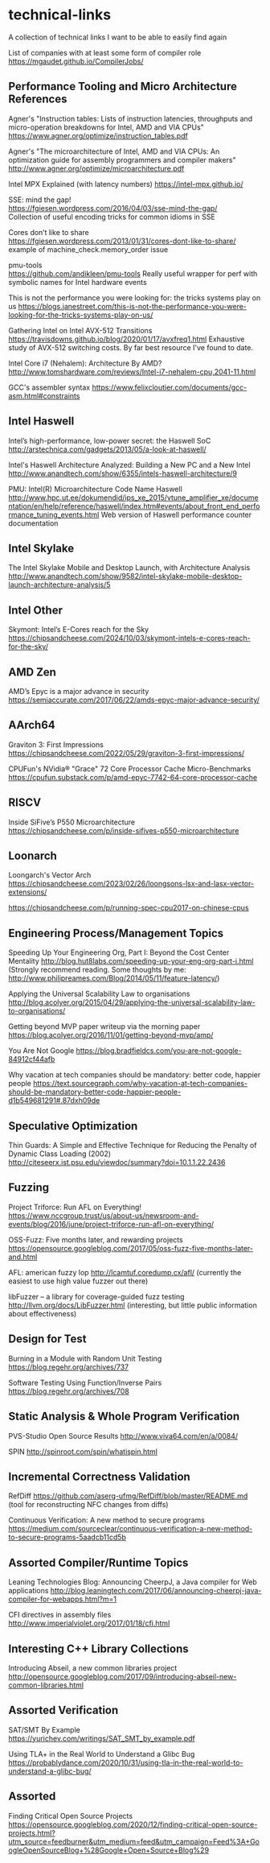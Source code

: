 # technical-links
A collection of technical links I want to be able to easily find again

List of companies with at least some form of compiler role
https://mgaudet.github.io/CompilerJobs/

Performance Tooling and Micro Architecture References
------------------------------------------------------
Agner's "Instruction tables: Lists of instruction latencies, throughputs and micro-operation breakdowns for Intel, AMD and VIA CPUs"
https://www.agner.org/optimize/instruction_tables.pdf

Agner's "The microarchitecture of Intel, AMD and VIA CPUs: An optimization guide for assembly programmers and compiler makers"
http://www.agner.org/optimize/microarchitecture.pdf

Intel MPX Explained (with latency numbers)
https://intel-mpx.github.io/

SSE: mind the gap!  
https://fgiesen.wordpress.com/2016/04/03/sse-mind-the-gap/  
Collection of useful encoding tricks for common idioms in SSE

Cores don’t like to share  
https://fgiesen.wordpress.com/2013/01/31/cores-dont-like-to-share/  
example of machine_check.memory_order issue

pmu-tools  
https://github.com/andikleen/pmu-tools
Really useful wrapper for perf with symbolic names for Intel hardware events

This is not the performance you were looking for: the tricks systems play on us
https://blogs.janestreet.com/this-is-not-the-performance-you-were-looking-for-the-tricks-systems-play-on-us/

Gathering Intel on Intel AVX-512 Transitions
https://travisdowns.github.io/blog/2020/01/17/avxfreq1.html
Exhaustive study of AVX-512 switching costs.  By far best resource I've found to date.

Intel Core i7 (Nehalem): Architecture By AMD?
http://www.tomshardware.com/reviews/Intel-i7-nehalem-cpu,2041-11.html

GCC's assembler syntax
https://www.felixcloutier.com/documents/gcc-asm.html#constraints

Intel Haswell
--------------

Intel’s high-performance, low-power secret: the Haswell SoC
http://arstechnica.com/gadgets/2013/05/a-look-at-haswell/

Intel's Haswell Architecture Analyzed: Building a New PC and a New Intel
http://www.anandtech.com/show/6355/intels-haswell-architecture/9

PMU: Intel(R) Microarchitecture Code Name Haswell  
http://www.hpc.ut.ee/dokumendid/ips_xe_2015/vtune_amplifier_xe/documentation/en/help/reference/haswell/index.htm#events/about_front_end_performance_tuning_events.html
Web version of Haswell performance counter documentation

Intel Skylake
--------------
The Intel Skylake Mobile and Desktop Launch, with Architecture Analysis
http://www.anandtech.com/show/9582/intel-skylake-mobile-desktop-launch-architecture-analysis/5

Intel Other
-----------

Skymont: Intel’s E-Cores reach for the Sky
https://chipsandcheese.com/2024/10/03/skymont-intels-e-cores-reach-for-the-sky/

AMD Zen
-------

AMD’s Epyc is a major advance in security
https://semiaccurate.com/2017/06/22/amds-epyc-major-advance-security/

AArch64
---------------

Graviton 3: First Impressions
https://chipsandcheese.com/2022/05/29/graviton-3-first-impressions/

CPUFun's NVidia® "Grace" 72 Core Processor Cache Micro-Benchmarks
https://cpufun.substack.com/p/amd-epyc-7742-64-core-processor-cache

RISCV
------

Inside SiFive’s P550 Microarchitecture
https://chipsandcheese.com/p/inside-sifives-p550-microarchitecture

Loonarch
--------

Loongarch's Vector Arch
https://chipsandcheese.com/2023/02/26/loongsons-lsx-and-lasx-vector-extensions/

https://chipsandcheese.com/p/running-spec-cpu2017-on-chinese-cpus

Engineering Process/Management Topics
------------------------------

Speeding Up Your Engineering Org, Part I: Beyond the Cost Center Mentality
http://blog.hut8labs.com/speeding-up-your-eng-org-part-i.html
(Strongly recommend reading.  Some thoughts by me: http://www.philipreames.com/Blog/2014/05/11/feature-latency/)

Applying the Universal Scalability Law to organisations
http://blog.acolyer.org/2015/04/29/applying-the-universal-scalability-law-to-organisations/

Getting beyond MVP
paper writeup via the morning paper
https://blog.acolyer.org/2016/11/01/getting-beyond-mvp/amp/

You Are Not Google
https://blog.bradfieldcs.com/you-are-not-google-84912cf44afb

Why vacation at tech companies should be mandatory: better code, happier people 
https://text.sourcegraph.com/why-vacation-at-tech-companies-should-be-mandatory-better-code-happier-people-d1b549681291#.87dxh09de

Speculative Optimization
-------------------------

Thin Guards: A Simple and Effective Technique for Reducing the Penalty of Dynamic Class Loading (2002) 
http://citeseerx.ist.psu.edu/viewdoc/summary?doi=10.1.1.22.2436

Fuzzing
--------
Project Triforce: Run AFL on Everything!
https://www.nccgroup.trust/us/about-us/newsroom-and-events/blog/2016/june/project-triforce-run-afl-on-everything/

OSS-Fuzz: Five months later, and rewarding projects
https://opensource.googleblog.com/2017/05/oss-fuzz-five-months-later-and.html

AFL: american fuzzy lop
http://lcamtuf.coredump.cx/afl/
(currently the easiest to use high value fuzzer out there)

libFuzzer – a library for coverage-guided fuzz testing
http://llvm.org/docs/LibFuzzer.html
(interesting, but little public information about effectiveness)

Design for Test
---------------------------
Burning in a Module with Random Unit Testing
https://blog.regehr.org/archives/737

Software Testing Using Function/Inverse Pairs
https://blog.regehr.org/archives/708

Static Analysis & Whole Program Verification
---------------
PVS-Studio Open Source Results
http://www.viva64.com/en/a/0084/

SPIN
http://spinroot.com/spin/whatispin.html

Incremental Correctness Validation
-----------------------------------
RefDiff
https://github.com/aserg-ufmg/RefDiff/blob/master/README.md
(tool for reconstructing NFC changes from diffs)

Continuous Verification: A new method to secure programs
https://medium.com/sourceclear/continuous-verification-a-new-method-to-secure-programs-5aadcb11cd5b

Assorted Compiler/Runtime Topics
---------------------------------
Leaning Technologies Blog: Announcing CheerpJ, a Java compiler for Web applications
http://blog.leaningtech.com/2017/06/announcing-cheerpj-java-compiler-for-webapps.html?m=1

CFI directives in assembly files
http://www.imperialviolet.org/2017/01/18/cfi.html

Interesting C++ Library Collections
------------------------------------

Introducing Abseil, a new common libraries project
http://opensource.googleblog.com/2017/09/introducing-abseil-new-common-libraries.html

Assorted Verification
---------------------

SAT/SMT By Example
https://yurichev.com/writings/SAT_SMT_by_example.pdf

Using TLA+ in the Real World to Understand a Glibc Bug
https://probablydance.com/2020/10/31/using-tla-in-the-real-world-to-understand-a-glibc-bug/

Assorted
---------

Finding Critical Open Source Projects
https://opensource.googleblog.com/2020/12/finding-critical-open-source-projects.html?utm_source=feedburner&utm_medium=feed&utm_campaign=Feed%3A+GoogleOpenSourceBlog+%28Google+Open+Source+Blog%29
